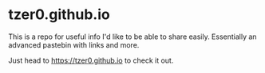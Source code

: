 # tzer0.github.io

This is a repo for useful info I'd like to be able to share easily. Essentially an advanced pastebin with links and more.

Just head to https://tzer0.github.io to check it out.

